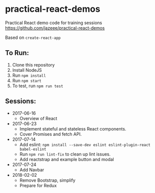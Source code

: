 # practical-react-demos
Practical React demo code for training sessions
https://github.com/jazeee/practical-react-demos

Based on `create-react-app`

## To Run:
1. Clone this repository
1. Install NodeJS
1. Run `npm install`
1. Run `npm start`
1. To test, run `npm run test`

## Sessions:
* 2017-06-16
  * Overview of React
* 2017-06-23
  * Implement stateful and stateless React components.
  * Cover Promises and fetch API.
* 2017-07-14
  * Add eslint: `npm install --save-dev eslint eslint-plugin-react babel-eslint`
  * Run `npm run lint-fix` to clean up lint issues.
  * Add reactstrap and example button and modal
* 2017-07-24
  * Add Navbar
* 2018-02-02
  * Remove Bootstrap, simplify
  * Prepare for Redux
